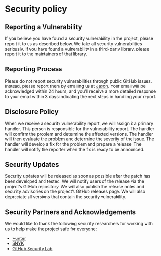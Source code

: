 # Security policy

## Reporting a Vulnerability

If you believe you have found a security vulnerability in the project, please report it to us as described below. We take all security vulnerabilities seriously. If you have found a vulnerability in a third-party library, please report it to the maintainers of that library.

## Reporting Process

Please do not report security vulnerabilities through public GitHub issues. Instead, please report them by emailing us at [Jason](mailto:jasonsaayman@gmail.com). Your email will be acknowledged within 24 hours, and you’ll receive a more detailed response to your email within 3 days indicating the next steps in handling your report.

## Disclosure Policy

When we receive a security vulnerability report, we will assign it a primary handler. This person is responsible for the vulnerability report. The handler will confirm the problem and determine the affected versions. The handler will then evaluate the problem and determine the severity of the issue. The handler will develop a fix for the problem and prepare a release. The handler will notify the reporter when the fix is ready to be announced.

## Security Updates

Security updates will be released as soon as possible after the patch has been developed and tested. We will notify users of the release via the project’s GitHub repository. We will also publish the release notes and security advisories on the project’s GitHub releases page. We will also depreciate all versions that contain the security vulnerability.

## Security Partners and Acknowledgements

We would like to thank the following security researchers for working with us to help make the project safe for everyone:

- [Hunter](https://huntr.com/)
- [SNYK](https://snyk.io/)
- [GitHub Security Lab](https://securitylab.github.com/)
